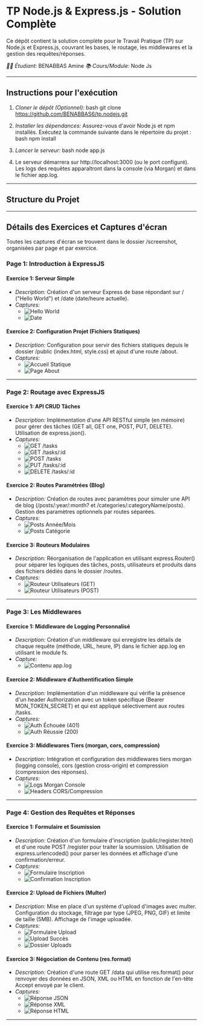# TP Node.js & Express.js - Solution Complète

Ce dépôt contient la solution complète pour le Travail Pratique (TP) sur Node.js et Express.js, couvrant les bases, le routage, les middlewares et la gestion des requêtes/réponses.

*🧑‍💻 Étudiant:* BENABBAS Amine
*📚 Cours/Module:* Node Js

---

## Instructions pour l'exécution

1.  *Cloner le dépôt (Optionnel):*
    bash
    git clone  https://github.com/BENABBAS6/tp.nodejs.git
    
2.  *Installer les dépendances:* Assurez-vous d'avoir Node.js et npm installés. Exécutez la commande suivante dans le répertoire du projet :
    bash
    npm install
    
3.  *Lancer le serveur:*
    bash
    node app.js
    
4.  Le serveur démarrera sur http://localhost:3000 (ou le port configuré). Les logs des requêtes apparaîtront dans la console (via Morgan) et dans le fichier app.log.

---

## Structure du Projet


---

## Détails des Exercices et Captures d'écran

Toutes les captures d'écran se trouvent dans le dossier /screenshot, organisées par page et par exercice.

### Page 1: Introduction à ExpressJS

#### Exercice 1: Serveur Simple

*   *Description:* Création d'un serveur Express de base répondant sur / ("Hello World") et /date (date/heure actuelle).
*   *Captures:*
    *   ![Hello World](screenshot/page-1/EX-1/ex1-hello.png)
    *   ![Date](screenshot/page-1/EX-1/ex1-date.png)

#### Exercice 2: Configuration Projet (Fichiers Statiques)

*   *Description:* Configuration pour servir des fichiers statiques depuis le dossier /public (index.html, style.css) et ajout d'une route /about.
*   *Captures:*
    *   ![Accueil Statique](screenshot/page-1/EX-2/ex2-static.png)
    *   ![Page About](screenshot/page-1/EX-2/ex2-about.png)

---

### Page 2: Routage avec ExpressJS

#### Exercice 1: API CRUD Tâches

*   *Description:* Implémentation d'une API RESTful simple (en mémoire) pour gérer des tâches (GET all, GET one, POST, PUT, DELETE). Utilisation de express.json().
*   *Captures:*
    *   ![GET /tasks](screenshot/page-2/EX-1/routage-ex1-getall.png)
    *   ![GET /tasks/:id](screenshot/page-2/EX-1/routage-ex1-getone.png)
    *   ![POST /tasks](screenshot/page-2/EX-1/routage-ex1-post.png)
    *   ![PUT /tasks/:id](screenshot/page-2/EX-1/routage-ex1-put.png)
    *   ![DELETE /tasks/:id](screenshot/page-2/EX-1/routage-ex1-delete.png)

#### Exercice 2: Routes Paramétrées (Blog)

*   *Description:* Création de routes avec paramètres pour simuler une API de blog (/posts/:year/:month? et /categories/:categoryName/posts). Gestion des paramètres optionnels par routes séparées.
*   *Captures:*
    *   ![Posts Année/Mois](screenshot/page-2/EX-2/routage-ex2-posts-ym.png)
    *   ![Posts Catégorie](screenshot/page-2/EX-2/routage-ex2-categories.png)

#### Exercice 3: Routeurs Modulaires

*   *Description:* Réorganisation de l'application en utilisant express.Router() pour séparer les logiques des tâches, posts, utilisateurs et produits dans des fichiers dédiés dans le dossier /routes.
*   *Captures:*
    *   ![Routeur Utilisateurs (GET)](screenshot/page-2/EX-3/Get-router-users.png)
    *   ![Routeur Utilisateurs (POST)](screenshot/page-2/EX-3/Post-router-users.png)

---

### Page 3: Les Middlewares

#### Exercice 1: Middleware de Logging Personnalisé

*   *Description:* Création d'un middleware qui enregistre les détails de chaque requête (méthode, URL, heure, IP) dans le fichier app.log en utilisant le module fs.
*   *Capture:*
    *   ![Contenu app.log](screenshot/page-3/EX-1/middleware-ex1-logfile.png)

#### Exercice 2: Middleware d'Authentification Simple

*   *Description:* Implémentation d'un middleware qui vérifie la présence d'un header Authorization avec un token spécifique (Bearer MON_TOKEN_SECRET) et qui est appliqué sélectivement aux routes /tasks.
*   *Captures:*
    *   ![Auth Échouée (401)](screenshot/page-3/EX-2/middleware-ex2-auth-fail.png)
    *   ![Auth Réussie (200)](screenshot/page-3/EX-2/middleware-ex2-auth-success.png)

#### Exercice 3: Middlewares Tiers (morgan, cors, compression)

*   *Description:* Intégration et configuration des middlewares tiers morgan (logging console), cors (gestion cross-origin) et compression (compression des réponses).
*   *Captures:*
    *   ![Logs Morgan Console](screenshot/page-3/EX-3/middleware-ex3-morgan.png)
    *   ![Headers CORS/Compression](screenshot/page-3/EX-3/middleware-ex3-headers.png)

---

### Page 4: Gestion des Requêtes et Réponses

#### Exercice 1: Formulaire et Soumission

*   *Description:* Création d'un formulaire d'inscription (public/register.html) et d'une route POST /register pour traiter la soumission. Utilisation de express.urlencoded() pour parser les données et affichage d'une confirmation/erreur.
*   *Captures:*
    *   ![Formulaire Inscription](screenshot/page-4/EX-1/gestion-ex1-form.png)
    *   ![Confirmation Inscription](screenshot/page-4/EX-1/gestion-ex1-confirm.png)

#### Exercice 2: Upload de Fichiers (Multer)

*   *Description:* Mise en place d'un système d'upload d'images avec multer. Configuration du stockage, filtrage par type (JPEG, PNG, GIF) et limite de taille (5MB). Affichage de l'image uploadée.
*   *Captures:*
    *   ![Formulaire Upload](screenshot/page-4/EX-2/gestion-ex2-form-upload.png)
    *   ![Upload Succès](screenshot/page-4/EX-2/gestion-ex2-upload-success.png)
    *   ![Dossier Uploads](screenshot/page-4/EX-2/gestion-ex2-uploads-folder.png)

#### Exercice 3: Négociation de Contenu (res.format)

*   *Description:* Création d'une route GET /data qui utilise res.format() pour renvoyer des données en JSON, XML ou HTML en fonction de l'en-tête Accept envoyé par le client.
*   *Captures:*
    *   ![Réponse JSON](screenshot/page-4/EX-3/json.png)
    *   ![Réponse XML](screenshot/page-4/EX-3/xml.png)
    *   ![Réponse HTML](screenshot/page-4/EX-3/html.png)

---
